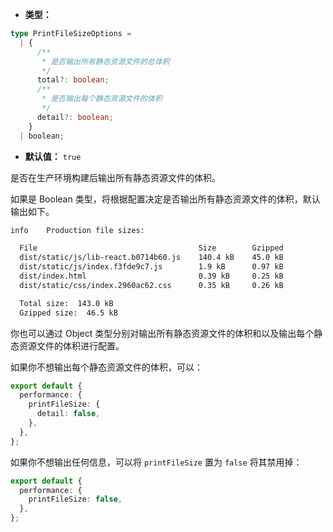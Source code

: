 - **类型：**

```ts
type PrintFileSizeOptions =
  | {
      /**
       * 是否输出所有静态资源文件的总体积
       */
      total?: boolean;
      /**
       * 是否输出每个静态资源文件的体积
       */
      detail?: boolean;
    }
  | boolean;
```

- **默认值：** `true`

是否在生产环境构建后输出所有静态资源文件的体积。

如果是 Boolean 类型，将根据配置决定是否输出所有静态资源文件的体积，默认输出如下。

```bash
info    Production file sizes:

  File                                    Size        Gzipped
  dist/static/js/lib-react.b0714b60.js    140.4 kB    45.0 kB
  dist/static/js/index.f3fde9c7.js        1.9 kB      0.97 kB
  dist/index.html                         0.39 kB     0.25 kB
  dist/static/css/index.2960ac62.css      0.35 kB     0.26 kB

  Total size:  143.0 kB
  Gzipped size:  46.5 kB
```

你也可以通过 Object 类型分别对输出所有静态资源文件的体积和以及输出每个静态资源文件的体积进行配置。

如果你不想输出每个静态资源文件的体积，可以：

```ts
export default {
  performance: {
    printFileSize: {
      detail: false,
    },
  },
};
```

如果你不想输出任何信息，可以将 `printFileSize` 置为 `false` 将其禁用掉：

```ts
export default {
  performance: {
    printFileSize: false,
  },
};
```
